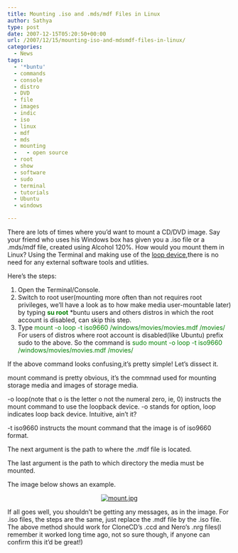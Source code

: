```yaml
---
title: Mounting .iso and .mds/mdf Files in Linux
author: Sathya
type: post
date: 2007-12-15T05:20:50+00:00
url: /2007/12/15/mounting-iso-and-mdsmdf-files-in-linux/
categories:
  - News
tags:
  - '*buntu'
  - commands
  - console
  - distro
  - DVD
  - file
  - images
  - indic
  - iso
  - linux
  - mdf
  - mds
  - mounting
  -   - open source
  - root
  - show
  - software
  - sudo
  - terminal
  - tutorials
  - Ubuntu
  - windows

---
```

There are lots of times where you&#8217;d want to mount a CD/DVD image. Say your friend who uses his Windows box has given you a .iso file or a .mds/mdf file, created using Alcohol 120%. How would you mount them in Linux? Using the Terminal and making use of the [loop device][1],there is no need for any external software tools and utlities.

Here&#8217;s the steps:

  1. Open the Terminal/Console.
  2. Switch to root user(mounting more often than not requires root privileges, we&#8217;ll have a look as to how make media user-mountable later) by typing **<font color="#008000">su root</font>** *buntu users and others distros in which the root account is disabled, can skip this step.
  3. Type <font color="#008000">mount -o loop -t iso9660 /windows/movies/movies.mdf /movies/ </font> For users of distros where root account is disabled(like Ubuntu) prefix sudo to the above. So the command is <font color="#008000">sudo mount -o loop -t iso9660 /windows/movies/movies.mdf /movies/</font>

If the above command looks confusing,it&#8217;s pretty simple! Let&#8217;s dissect it.

mount command is pretty obvious, it&#8217;s the commnad used for mounting storage media and images of storage media.

-o loop(note that o is the letter o not the numeral zero, ie, 0) instructs the mount command to use the loopback device. -o stands for option, loop indicates loop back device. Intuitive, ain&#8217;t it?

-t iso9660 instructs the mount command that the image is of iso9660 format.

The next argument is the path to where the .mdf file is located.

The last argument is the path to which directory the media must be mounted.

The image below shows an example.

<p align="center">
  <a href="http://sathyasays.com/wp-content/uploads/2007/12/mount.jpg" title="mount.jpg"><img src="http://sathyasays.com/wp-content/uploads/2007/12/mount.thumbnail.jpg" alt="mount.jpg" /></a>
</p>

<p align="left">
  If all goes well, you shouldn&#8217;t be getting any messages, as in the image. For .iso files, the steps are the same, just replace the .mdf file by the .iso file. The above method should work for CloneCD&#8217;s .ccd and Nero&#8217;s .nrg files(I remember it worked long time ago, not so sure though, if anyone can confirm this it&#8217;d be great!)
</p>

 [1]: http://en.wikipedia.org/wiki/Loop_device